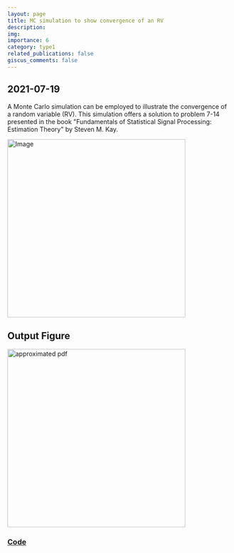 ```yaml
---
layout: page
title: MC simulation to show convergence of an RV
description: 
img: 
importance: 6
category: type1
related_publications: false
giscus_comments: false
---
```

## 2021-07-19


A Monte Carlo simulation can be employed to illustrate the convergence of a random variable (RV). 
This simulation offers a solution to problem 7-14 presented in the book "Fundamentals of Statistical Signal Processing: Estimation Theory" by Steven M. Kay.

<img src="https://github.com/RGAlavicheh/Monte-Carlo-simulation-to-show-convergence-of-an-RV/assets/94162828/687f5188-8dcc-458f-9119-5670bcb58c6a" alt="Image" width="400">

## Output Figure

<img src="https://github.com/RGAlavicheh/Monte-Carlo-simulation-to-show-convergence-of-an-RV/assets/94162828/2b5afeca-f092-49f9-957b-9e31c2e33906" alt="approximated pdf" width="400">

### [Code](https://github.com/RGAlavicheh/Monte-Carlo-simulation-to-show-convergence-of-an-RV)